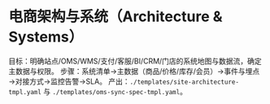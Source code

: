# 电商架构与系统（Architecture & Systems）

目标：明确站点/OMS/WMS/支付/客服/BI/CRM/门店的系统地图与数据流，确定主数据与权限。
步骤：系统清单→主数据（商品/价格/库存/会员）→事件与埋点→对接方式→监控告警→SLA。
产出：`./templates/site-architecture-tmpl.yaml` 与 `./templates/oms-sync-spec-tmpl.yaml`。
